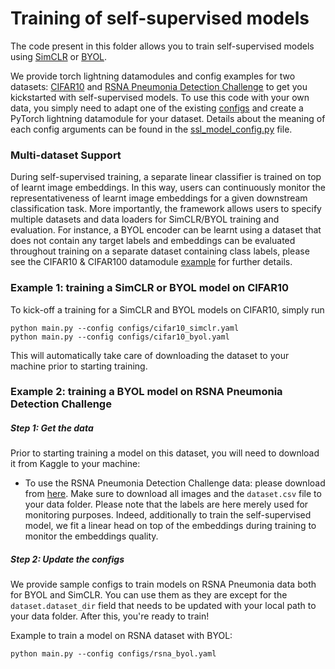 # Training of self-supervised models

The code present in this folder allows you to train self-supervised models using
[SimCLR](http://proceedings.mlr.press/v119/chen20j/chen20j.pdf) or
[BYOL](https://proceedings.neurips.cc/paper/2020/file/f3ada80d5c4ee70142b17b8192b2958e-Paper.pdf). 


We provide torch lightning datamodules and config examples for two datasets: [CIFAR10](https://www.cs.toronto.edu/~kriz/cifar.html) and [RSNA Pneumonia Detection Challenge](https://www.kaggle.com/c/rsna-pneumonia-detection-challenge/overview) to get you kickstarted with self-supervised models. To use this code with your own data, you simply need to adapt one of the existing [configs](../ML/configs/ssl/yaml_configs) 
and create a PyTorch lightning datamodule for your dataset. Details about the meaning of each config arguments can be found 
in the [ssl_model_config.py](ssl_model_config.py) file.

### Multi-dataset Support

During self-supervised training, a separate linear classifier is trained on top of learnt image embeddings. In this way, users can continuously monitor the representativeness of learnt image embeddings for a given downstream classification task. More importantly, the framework allows users to specify multiple datasets and data loaders for SimCLR/BYOL training and evaluation. For instance, a BYOL encoder can be learnt using a dataset that does not contain any target labels and embeddings can be evaluated throughout training on a separate dataset containing class labels, please see the CIFAR10 & CIFAR100 datamodule [example](https://github.com/microsoft/InnerEye-DeepLearning/blob/melanibe/ssl/InnerEye/SSL/datamodules/cifar_ie_datamodule.py) for further details.

### Example 1: training a SimCLR or BYOL model on CIFAR10
To kick-off a training for a SimCLR and BYOL models on CIFAR10, simply run
```
python main.py --config configs/cifar10_simclr.yaml
python main.py --config configs/cifar10_byol.yaml
```
This will automatically take care of downloading the dataset to your machine prior to starting training.

### Example 2: training a BYOL model on RSNA Pneumonia Detection Challenge

##### Step 1: Get the data
Prior to starting training a model on this dataset, you will need to download it from Kaggle to your machine:
* To use the RSNA Pneumonia Detection Challenge data: please download from 
  [here](https://www.kaggle.com/c/rsna-pneumonia-detection-challenge/data?select=stage_2_train_images). 
  Make sure to download all images and the `dataset.csv` file to your data folder. Please note that the labels are here 
  merely used for monitoring purposes. Indeed, additionally to train the self-supervised model, we fit a linear head on top
  of the embeddings during training to monitor the embeddings quality.
  
##### Step 2: Update the configs
We provide sample configs to train models on RSNA Pneumonia data both for BYOL and SimCLR. You can use them as they are except for 
the `dataset.dataset_dir` field that needs to be updated with your local path to your data folder. 
After this, you're ready to train!

Example to train a model on RSNA dataset with BYOL:
```
python main.py --config configs/rsna_byol.yaml
```

